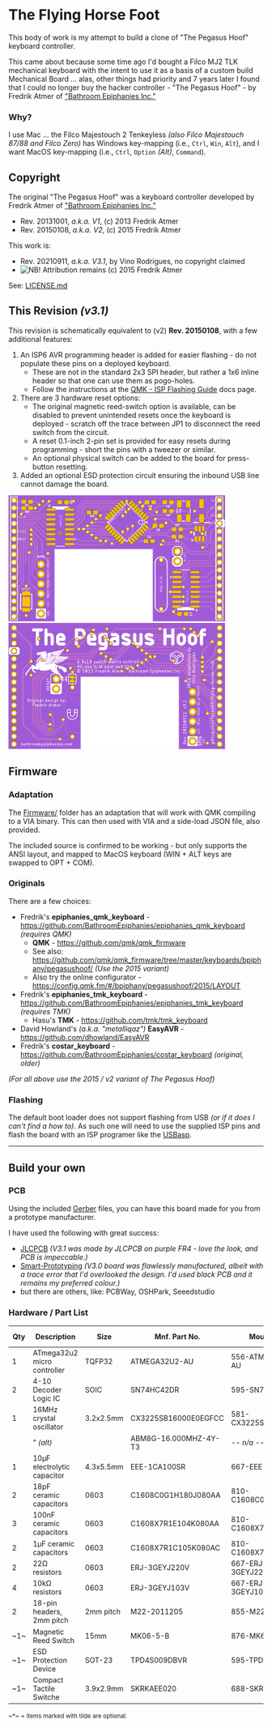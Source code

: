 # The Flying Horse Foot

This body of work is my attempt to build a clone of "The Pegasus Hoof" keyboard controller.

This came about because some time ago I'd bought a Filco MJ2 TLK mechanical keyboard with the intent to use it as a basis of a custom build Mechanical Board ... alas, other things had priority and 7 years later I found that I could no longer buy the hacker controller - "The Pegasus Hoof" - by Fredrik Atmer of ["Bathroom Epiphanies Inc."](http://bathroomepiphanies.com/controllers/)


### Why?

I use Mac ... the Filco Majestouch 2 Tenkeyless *(also Filco Majestouch 87/88 and Filco Zero)* has Windows key-mapping (i.e., `Ctrl`, `Win`, `Alt`), and I want MacOS key-mapping (i.e., `Ctrl`, `Option` *(Alt)*, `Command`).


## Copyright

The original "The Pegasus Hoof" was a keyboard controller developed by Fredrik Atmer of ["Bathroom Epiphanies Inc."](http://bathroomepiphanies.com/controllers/)

* Rev. 20131001, *a.k.a. V1*, (c) 2013 Fredrik Atmer
* Rev. 20150108, *a.k.a. V2*, (c) 2015 Fredrik Atmer

This work is:

* Rev. 20210911, *a.k.a. V3.1*, by Vino Rodrigues, no copyright claimed
* ![NB!](https://img.shields.io/badge/!-NB-red?labelColor=000000 "Nota bene") Attribution remains (c) 2015 Fredrik Atmer

See: [LICENSE.md](LICENSE.md)


## This Revision *(v3.1)*

This revision is schematically equivalent to (v2) **Rev. 20150108**, with a few additional features:

1. An ISP6 AVR programming header is added for easier flashing - do not populate these pins on a deployed keyboard.
   * These are not in the standard 2x3 SPI header, but rather a 1x6 inline header so that one can use them as pogo-holes.
   * Follow the instructions at the [QMK - ISP Flashing Guide](https://beta.docs.qmk.fm/using-qmk/guides/keyboard-building/isp_flashing_guide) docs page.
2. There are 3 hardware reset options:
   * The original magnetic reed-switch option is available, can be disabled to prevent unintended resets once the keyboard is deployed - scratch off the trace between JP1 to disconnect the reed switch from the circuit.
   * A reset 0.1-inch 2-pin set is provided for easy resets during programming - short the pins with a tweezer or similar.
   * An optional physical switch can be added to the board for press-button resetting.
3. Added an optional ESD protection circuit ensuring the inbound USB line cannot damage the board.

![Front](docs/20210911-t.png)  &nbsp; ![Back](docs/20210911-b.png)


## Firmware

### Adaptation

The [Firmware/](Firmware) folder has an adaptation that will work with QMK compiling to a VIA binary.  This can then used with VIA and a side-load JSON file, also provided.

The included source is confirmed to be working - but only supports the ANSI layout, and mapped to MacOS keyboard (WIN + ALT keys are swapped to OPT + COM).


### Originals

There are a few choices:

* Fredrik's **epiphanies_qmk_keyboard** - https://github.com/BathroomEpiphanies/epiphanies_qmk_keyboard *(requires QMK)*
  * **QMK** - https://github.com/qmk/qmk_firmware
  * See also: https://github.com/qmk/qmk_firmware/tree/master/keyboards/bpiphany/pegasushoof/ *(Use the 2015 variant)*
  * Also try the online configurator - https://config.qmk.fm/#/bpiphany/pegasushoof/2015/LAYOUT 
* Fredrik's **epiphanies_tmk_keyboard** - https://github.com/BathroomEpiphanies/epiphanies_tmk_keyboard *(requires TMK)*
  * Hasu's **TMK** - https://github.com/tmk/tmk_keyboard
* David Howland's *(a.k.a. "metalliqaz")* **EasyAVR** - https://github.com/dhowland/EasyAVR
* Fredrik's **costar_keyboard** - https://github.com/BathroomEpiphanies/costar_keyboard *(original, older)*


*(For all above use the 2015 / v2 variant of The Pegasus Hoof)*

### Flashing

The default boot loader does not support flashing from USB *(or if it does I can't find a how to)*.  As such one will need to use the supplied ISP pins and flash the board with an ISP programer like the [USBasp](https://www.fischl.de/usbasp/).

----------

## Build your own

### PCB

Using the included [Gerber](Gerber/) files, you can have this board made for you from a prototype manufacturer.

I have used the following with great success:

* [JLCPCB](https://jlcpcb.com/) *(V3.1 was made by JLCPCB on purple FR4 - love the look, and PCB is impeccable.)*
* [Smart-Prototyping](https://www.smart-prototyping.com/)  *(V3.0 board was flawlessly manufactured, albeit with a trace error that I'd overlooked the design.  I'd used black PCB and it remains my preferred colour.)*
* but there are others, like:  PCBWay, OSHPark, Seeedstudio

### Hardware / Part List

| Qty | Description                 | Size      | Mnf. Part No.         | Mouser PN            | Element14 PN | Spec. |
|-----|-----------------------------|-----------|-----------------------|----------------------|--------------|-------|
|  1  | ATmega32u2 micro controller | TQFP32    | ATMEGA32U2-AU         | 556-ATMEGA32U2-AU    | 1748524      | [&#128196;](DataSheets/01__ATmega32u2.pdf) |
|  2  | 4-10 Decoder Logic IC       | SOIC      | SN74HC42DR            | 595-SN74HC42DR       | 3119918      | [&#128196;](DataSheets/02__74HC42.pdf) |
|  1  | 16MHz crystal oscillator    | 3.2x2.5mm | CX3225SB16000E0EGFCC  | 581-CX3225SB16000EGF | *-- n/a --*  | [&#128196;](DataSheets/03a_SB16000E0.pdf) |
|     |   " *(alt)*                 |           | ABM8G-16.000MHZ-4Y-T3 | *-- n/a --*          | 2467842      | [&#128196;](DataSheets/03b_ABM8G_16MHZ.pdf) |
|  1  | 10µF electrolytic capacitor | 4.3x5.5mm | EEE-1CA100SR          | 667-EEE-1CA100SR     | 9696920      | [&#128196;](DataSheets/04__1CA100SR.pdf) |
|  2  | 18pF ceramic capacitors     | 0603      | C1608C0G1H180J080AA   | 810-C1608C0G1H180J   | 1907287      |       |
|  3  | 100nF ceramic capacitors    | 0603      | C1608X7R1E104K080AA   | 810-C1608X7R1E104K   | 2332586      |       |
|  2  | 1µF ceramic capacitors      | 0603      | C1608X7R1C105K080AC   | 810-C1608X7R1C105K   | 1907343      |       |
|  2  | 22Ω resistors               | 0603      | ERJ-3GEYJ220V         | 667-ERJ-3GEYJ220V    | 2059557      |       |
|  4  | 10kΩ resistors              | 0603      | ERJ-3GEYJ103V         | 667-ERJ-3GEYJ103V    | 2059627      |       |
|  2  | 18-pin headers, 2mm pitch   | 2mm pitch | M22-2011205           | 855-M22-2011805      | 3395122      | [Better Option](https://www.adafruit.com/product/2671) |
| ~1~ | Magnetic Reed Switch        | 15mm      | MK06-5-B              | 876-MK6-5-B          | 1079479      | [&#128196;](DataSheets/05__MK06_V02.pdf) |
| ~1~ | ESD Protection Device       | SOT-23    | TPD4S009DBVR          | 595-TPD4S009DBVR     | 3116519      | [&#128196;](DataSheets/06__tpd4s009.pdf) |
| ~1~ | Compact Tactile Switche     | 3.9x2.9mm | SKRKAEE020            | 688-SKRKAEE020       | *-- n/a --*  | [&#128196;](DataSheets/07__SKRK-1370789.pdf) |

<small>~*~ = items marked with tilde are optional.</small>
